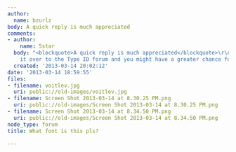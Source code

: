 ```yaml
---
author:
  name: bzurlz
body: A quick reply is much appreciated
comments:
- author:
    name: 5star
  body: "<blockquote>A quick reply is much appreciated</blockquote>\r\n\r\nThen take
    it over to the Type ID forum and you might have a greater chance for a quick ID.\r\n\r\nn."
  created: '2013-03-14 20:02:12'
date: '2013-03-14 18:59:55'
files:
- filename: voitlev.jpg
  uri: public://old-images/voitlev.jpg
- filename: Screen Shot 2013-03-14 at 8.30.25 PM.png
  uri: public://old-images/Screen Shot 2013-03-14 at 8.30.25 PM.png
- filename: Screen Shot 2013-03-14 at 8.34.50 PM.png
  uri: public://old-images/Screen Shot 2013-03-14 at 8.34.50 PM.png
node_type: forum
title: What font is this pls?

---
```

